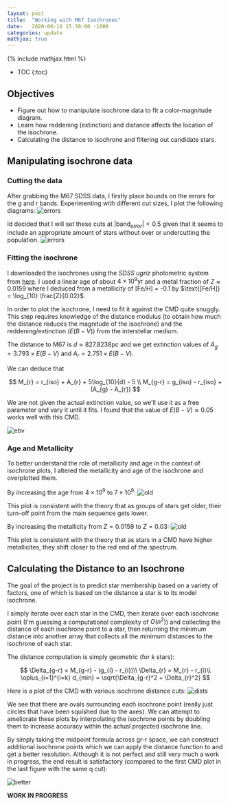 ```yaml
---
layout: post
title:  "Working with M67 Isochrones"
date:   2020-06-16 15:30:00 -1000
categories: update
mathjax: true
---
```

{% include mathjax.html %}


* TOC
{:toc}


## Objectives
- Figure out how to manipulate isochrone data to fit a color-magnitude diagram.
- Learn how reddening (extinction) and distance affects the location of the isochrone.
- Calculating the distance to isochrone and filtering out candidate stars.

## Manipulating isochrone data

### Cutting the data
After grabbing the M67 SDSS data, I firstly place bounds on the errors for the $g$ and $r$ bands.
Experimenting with different cut sizes, I plot the following diagrams:
![errors]({{site.baseurl}}/images/m67/cuts.png)

Id decided that I will set these cuts at $|\text{band}_{error}|<0.5$ given that it seems to include an appropriate amount of stars without
over or undercutting the population.
![errors]({{site.baseurl}}/images/m67/errors.png)

### Fitting the isochrone
I downloaded the isochrones using the *SDSS ugriz* photometric system from [here](http://stev.oapd.inaf.it/cgi-bin/cmd_3.3). I used a linear age of about $4\times 10^{9} \text{yr}$ and a metal fraction of $Z \approx 0.0159$ where I deduced from a metallicity of $\text{[Fe/H] = -0.1}$ by $\text{[Fe/H]} = \log_{10} \frac{Z}{0.02}$.

In order to plot the isochrone, I need to fit it against the CMD quite snuggly. This step requires knowledge of the distance modulus (to obtain how much the distance reduces the magnitude of the isochrone) and the reddening/extinction ($E(B-V)$) from the interstellar medium.

The distance to M67 is $d \approx 827.8238 \text{pc}$ and we get extinction values of $A_{g} = 3.793 \times E(B-V)$ and $A_{r} = 2.751 \times E(B-V)$.

We can deduce that 

$$
M_{r} = r_{iso} + A_{r} + 5\log_{10}{d} - 5 \\
M_{g-r} = g_{iso} - r_{iso} + (A_{g} - A_{r})
$$

We are not given the actual extinction value, so we'll use it as a free parameter and vary it until it fits. I found that the value of $E(B-V) \approx 0.05$ works well with this CMD.

![ebv]({{site.baseurl}}/images/m67/iso_overplot.png)

### Age and Metallicity
To better understand the role of metallicity and age in the context of isochrone plots, I altered the metallicity and age of the isochrone and overplotted them.

By increasing the age from $4\times 10^9$ to $7\times 10^9$:
![old]({{site.baseurl}}/images/m67/old.png)

This plot is consistent with the theory that as groups of stars get older, their turn-off point from the main sequence gets lower.

By increasing the metallicity from $Z = 0.0159$ to $Z = 0.03$:
![old]({{site.baseurl}}/images/m67/metal.png)

This plot is consistent with the theory that as stars in a CMD have higher metallicites, they shift closer to the red end of the spectrum.

## Calculating the Distance to an Isochrone

The goal of the project is to predict star membership based on a variety of factors, one of which is based on the distance a star is to its model isochrone.

I simply iterate over each star in the CMD, then iterate over each isochrone point (I'm guessing a computational complexity of $O(n^2)$) and collecting the distance of each isochrone point to a star, then returning the minimum distance into another array that collects all the minimum distances to the isochrone of each star. 

The distance computation is simply geometric (for $k$ stars):

$$
\Delta_{g-r} = M_{g-r} - (g_{i} - r_{i})\\
\Delta_{r} = M_{r} - r_{i}\\
\oplus_{i=1}^{i=k}  d_{min} = \sqrt{\Delta_{g-r}^2 + \Delta_{r}^2}
$$

Here is a plot of the CMD with various isochrone distance cuts:
![dists]({{site.baseurl}}/images/m67/dists.png)

We see that there are ovals surrounding each isochrone point (really just circles that have been squished due to the axes).
We can attempt to ameliorate these plots by interpolating the isochrone points by doubling them to increase accuracy within the actual projected isochrone line.

By simply taking the midpoint formula across gr-r space, we can construct additional isochrone points which we can apply the distance function to and get a better resolution. Although it is not perfect and still very much a work in progress, the end result is satisfactory (compared to the first CMD plot in the last figure with the same q cut):

![better]({{site.baseurl}}/images/m67/better.png)

**WORK IN PROGRESS**